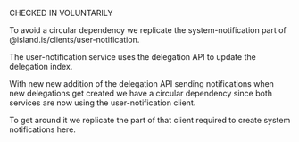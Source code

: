 CHECKED IN VOLUNTARILY

To avoid a circular dependency we replicate the system-notification part of @island.is/clients/user-notification.

The user-notification service uses the delegation API to update the delegation index.

With new new addition of the delegation API sending notifications when new delegations
get created we have a circular dependency since both services are now using the user-notification client.

To get around it we replicate the part of that client required to create system notifications here.
